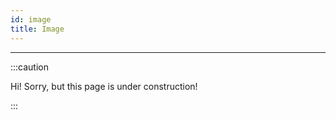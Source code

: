 ```yaml
---
id: image
title: Image
---
```


---------------

:::caution

Hi! Sorry, but this page is under construction!

:::